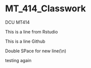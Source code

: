 # MT_414_Classwork

DCU MT414

This is a line from Rstudio

This is a line Github

Double SPace for new line(\n)

testing again
